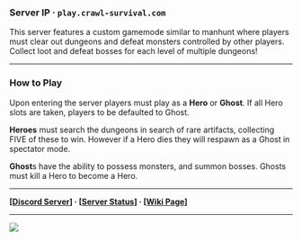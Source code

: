 
### **Server IP ·** `play.crawl-survival.com`

This server features a custom gamemode similar to manhunt where players must clear out dungeons and defeat monsters controlled by other players. Collect loot and defeat bosses for each level of multiple dungeons!

***

### How to Play

Upon entering the server players must play as a **Hero** or **Ghost**. If all Hero slots are taken, players to be defaulted to Ghost.

**Heroes** must search the dungeons in search of rare artifacts, collecting FIVE of these to win. However if a Hero dies they will respawn as a Ghost in spectator mode.

**Ghost**s have the ability to possess monsters, and summon bosses. Ghosts must kill a Hero to become a Hero.

***

**[[Discord Server](https://discord.gg/KmRTgvDh5N)] · [[Server Status](https://www.crawl-survival.com/wiki/#server-status)] · [[Wiki Page](https://www.crawl-survival.com/wiki)]**

***

![](http://status.mclive.eu/Minecraft%201.16.3%20Java%20Edition/play.crawl-survival.com/25565/banner.png)
